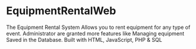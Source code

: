 # EquipmentRentalWeb
The Equipment Rental System Allows you to rent equipment for any type of event. Administrator are granted more features like Managing equipment Saved in the Database.
Built with HTML, JavaScript, PHP & SQL